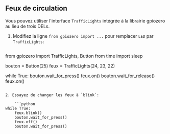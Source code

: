 ## Feux de circulation

Vous pouvez utiliser l'interface `TrafficLights` intégrée à la librairie gpiozero au lieu de trois DELs.

1. Modifiez la ligne `from gpiozero import ...` pour remplacer `LED` par `TrafficLights`:
    
    ```python
from gpiozero import TrafficLights, Button
from time import sleep

bouton = Button(25)
feux = TrafficLights(24, 23, 22)

while True:
    bouton.wait_for_press()
    feux.on()
    bouton.wait_for_release()
    feux.on()
```

2. Essayez de changer les feux à `blink`:
    
    ```python
while True:
    feux.blink()
    bouton.wait_for_press()
    feux.off()
    bouton.wait_for_press()
```